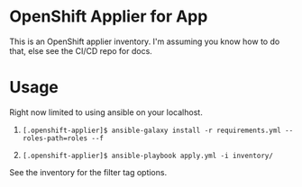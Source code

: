 

# OpenShift Applier for App

This is an OpenShift applier inventory. I'm assuming you know how to do that, else see the CI/CD repo for docs.

# Usage

Right now limited to using ansible on your localhost.
1. `[.openshift-applier]$ ansible-galaxy install -r requirements.yml --roles-path=roles --f`

1. `[.openshift-applier]$ ansible-playbook apply.yml -i inventory/`

See the inventory for the filter tag options.